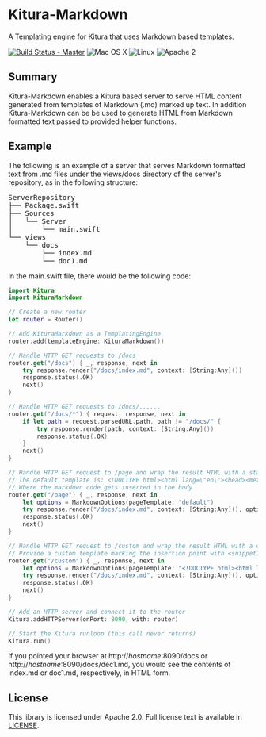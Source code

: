 # Kitura-Markdown
A Templating engine for Kitura that uses Markdown based templates.

[![Build Status - Master](https://travis-ci.org/IBM-Swift/Kitura.svg?branch=master)](https://travis-ci.org/IBM-Swift/Kitura-Markdown)
![Mac OS X](https://img.shields.io/badge/os-Mac%20OS%20X-green.svg?style=flat)
![Linux](https://img.shields.io/badge/os-linux-green.svg?style=flat)
![Apache 2](https://img.shields.io/badge/license-Apache2-blue.svg?style=flat)

## Summary
Kitura-Markdown enables a Kitura based server to serve HTML content generated from templates of
Markdown (.md) marked up text. In addition Kitura-Markdown can be be used to generate HTML from
Markdown formatted text passed to provided helper functions.

## Example
The following is an example of a server that serves Markdown formatted text from .md files
under the views/docs directory of the server's repository, as in the following structure:

<pre>
ServerRepository
├── Package.swift
├── Sources
│   └── Server
│       └── main.swift
└── views
    └── docs
        ├── index.md
        └── doc1.md
</pre>

In the main.swift file, there would be the following code:

```swift
import Kitura
import KituraMarkdown

// Create a new router
let router = Router()

// Add KituraMarkdown as a TemplatingEngine
router.add(templateEngine: KituraMarkdown())

// Handle HTTP GET requests to /docs
router.get("/docs") { _, response, next in
    try response.render("/docs/index.md", context: [String:Any]())
    response.status(.OK)
    next()
}

// Handle HTTP GET requests to /docs/......
router.get("/docs/*") { request, response, next in
    if let path = request.parsedURL.path, path != "/docs/" {
        try response.render(path, context: [String:Any]())
        response.status(.OK)
    }
    next()
}

// Handle HTTP GET request to /page and wrap the result HTML with a static page template
// The default template is: <!DOCTYPE html><html lang=\"en\"><head><meta charset=\"UTF-8\"></head><body></body></html>
// Where the markdown code gets inserted in the body
router.get("/page") { _, response, next in
    let options = MarkdownOptions(pageTemplate: "default")
    try response.render("/docs/index.md", context: [String:Any](), options: options)
    response.status(.OK)
    next()
}

// Handle HTTP GET request to /custom and wrap the result HTML with a customized static page template
// Provide a custom template marking the insertion point with <snippetInsertLocation></snippetInsertLocation> tags
router.get("/custom") { _, response, next in
    let options = MarkdownOptions(pageTemplate: "<!DOCTYPE html><html lang=\"en\"><head><meta charset=\"UTF-8\"></head><body><div><snippetInsertLocation></snippetInsertLocation></div></body></html>")
    try response.render("/docs/index.md", context: [String:Any](), options: options)
    response.status(.OK)
    next()
}

// Add an HTTP server and connect it to the router
Kitura.addHTTPServer(onPort: 8090, with: router)

// Start the Kitura runloop (this call never returns)
Kitura.run()
```

If you pointed your browser at http://_hostname_:8090/docs or
http://_hostname_:8090/docs/dec1.md, you would see the contents of index.md
or doc1.md, respectively, in HTML form. 

## License
This library is licensed under Apache 2.0. Full license text is available in [LICENSE](LICENSE.txt).
